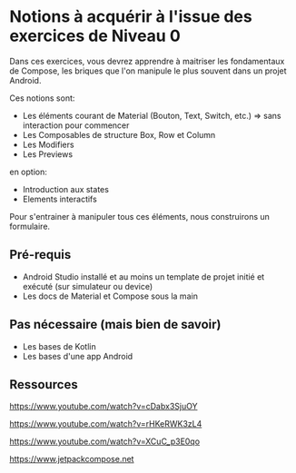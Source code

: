 # Notions à acquérir à l'issue des exercices de Niveau 0

Dans ces exercices, vous devrez apprendre à maitriser les fondamentaux de Compose, les briques que l'on manipule le plus souvent dans un projet Android.

Ces notions sont:

* Les éléments courant de Material (Bouton, Text, Switch, etc.) => sans interaction pour commencer
* Les Composables de structure Box, Row et Column
* Les Modifiers
* Les Previews

en option:
* Introduction aux states
* Elements interactifs

Pour s'entrainer à manipuler tous ces éléments, nous construirons un formulaire.

## Pré-requis

* Android Studio installé et au moins un template de projet initié et exécuté (sur simulateur ou device)
* Les docs de Material et Compose sous la main

## Pas nécessaire (mais bien de savoir)

* Les bases de Kotlin
* Les bases d'une app Android

## Ressources

https://www.youtube.com/watch?v=cDabx3SjuOY

https://www.youtube.com/watch?v=rHKeRWK3zL4

https://www.youtube.com/watch?v=XCuC_p3E0qo

https://www.jetpackcompose.net

